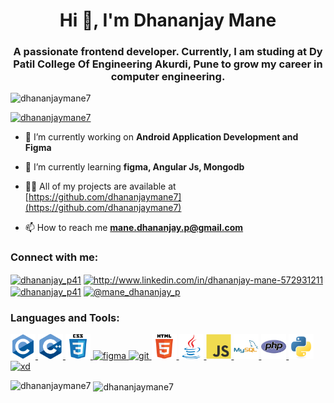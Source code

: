 <h1 align="center">Hi 👋, I'm Dhananjay Mane</h1>
<h3 align="center">A passionate frontend developer. Currently, I am studing at Dy Patil College Of Engineering Akurdi, Pune to grow my career in computer engineering.</h3>

<p align="left"> <img src="https://komarev.com/ghpvc/?username=dhananjaymane7&label=Profile%20views&color=0e75b6&style=flat" alt="dhananjaymane7" /> </p>

<p align="left"> <a href="https://github.com/ryo-ma/github-profile-trophy"><img src="https://github-profile-trophy.vercel.app/?username=dhananjaymane7" alt="dhananjaymane7" /></a> </p>

- 🔭 I’m currently working on **Android Application Development and Figma**

- 🌱 I’m currently learning **figma, Angular Js, Mongodb**

- 👨‍💻 All of my projects are available at [https://github.com/dhananjaymane7](https://github.com/dhananjaymane7)

- 📫 How to reach me **mane.dhananjay.p@gmail.com**

<h3 align="left">Connect with me:</h3>
<p align="left">
<a href="https://twitter.com/dhananjay_p41" target="blank"><img align="center" src="https://raw.githubusercontent.com/rahuldkjain/github-profile-readme-generator/master/src/images/icons/Social/twitter.svg" alt="dhananjay_p41" height="30" width="40" /></a>
<a href="https://linkedin.com/in/http://www.linkedin.com/in/dhananjay-mane-572931211" target="blank"><img align="center" src="https://raw.githubusercontent.com/rahuldkjain/github-profile-readme-generator/master/src/images/icons/Social/linked-in-alt.svg" alt="http://www.linkedin.com/in/dhananjay-mane-572931211" height="30" width="40" /></a>
<a href="https://instagram.com/dhananjay_p41" target="blank"><img align="center" src="https://raw.githubusercontent.com/rahuldkjain/github-profile-readme-generator/master/src/images/icons/Social/instagram.svg" alt="dhananjay_p41" height="30" width="40" /></a>
<a href="https://www.hackerrank.com/@mane_dhananjay_p" target="blank"><img align="center" src="https://raw.githubusercontent.com/rahuldkjain/github-profile-readme-generator/master/src/images/icons/Social/hackerrank.svg" alt="@mane_dhananjay_p" height="30" width="40" /></a>
</p>

<h3 align="left">Languages and Tools:</h3>
<p align="left"> <a href="https://www.cprogramming.com/" target="_blank" rel="noreferrer"> <img src="https://raw.githubusercontent.com/devicons/devicon/master/icons/c/c-original.svg" alt="c" width="40" height="40"/> </a> <a href="https://www.w3schools.com/cpp/" target="_blank" rel="noreferrer"> <img src="https://raw.githubusercontent.com/devicons/devicon/master/icons/cplusplus/cplusplus-original.svg" alt="cplusplus" width="40" height="40"/> </a> <a href="https://www.w3schools.com/css/" target="_blank" rel="noreferrer"> <img src="https://raw.githubusercontent.com/devicons/devicon/master/icons/css3/css3-original-wordmark.svg" alt="css3" width="40" height="40"/> </a> <a href="https://www.figma.com/" target="_blank" rel="noreferrer"> <img src="https://www.vectorlogo.zone/logos/figma/figma-icon.svg" alt="figma" width="40" height="40"/> </a> <a href="https://git-scm.com/" target="_blank" rel="noreferrer"> <img src="https://www.vectorlogo.zone/logos/git-scm/git-scm-icon.svg" alt="git" width="40" height="40"/> </a> <a href="https://www.w3.org/html/" target="_blank" rel="noreferrer"> <img src="https://raw.githubusercontent.com/devicons/devicon/master/icons/html5/html5-original-wordmark.svg" alt="html5" width="40" height="40"/> </a> <a href="https://www.java.com" target="_blank" rel="noreferrer"> <img src="https://raw.githubusercontent.com/devicons/devicon/master/icons/java/java-original.svg" alt="java" width="40" height="40"/> </a> <a href="https://developer.mozilla.org/en-US/docs/Web/JavaScript" target="_blank" rel="noreferrer"> <img src="https://raw.githubusercontent.com/devicons/devicon/master/icons/javascript/javascript-original.svg" alt="javascript" width="40" height="40"/> </a> <a href="https://www.mysql.com/" target="_blank" rel="noreferrer"> <img src="https://raw.githubusercontent.com/devicons/devicon/master/icons/mysql/mysql-original-wordmark.svg" alt="mysql" width="40" height="40"/> </a> <a href="https://www.php.net" target="_blank" rel="noreferrer"> <img src="https://raw.githubusercontent.com/devicons/devicon/master/icons/php/php-original.svg" alt="php" width="40" height="40"/> </a> <a href="https://www.python.org" target="_blank" rel="noreferrer"> <img src="https://raw.githubusercontent.com/devicons/devicon/master/icons/python/python-original.svg" alt="python" width="40" height="40"/> </a> <a href="https://www.adobe.com/products/xd.html" target="_blank" rel="noreferrer"> <img src="https://cdn.worldvectorlogo.com/logos/adobe-xd.svg" alt="xd" width="40" height="40"/> </a> </p>

<p><img align="left" src="https://github-readme-stats.vercel.app/api/top-langs?username=dhananjaymane7&show_icons=true&locale=en&layout=compact" alt="dhananjaymane7" /></p>

<p>&nbsp;<img align="center" src="https://github-readme-stats.vercel.app/api?username=dhananjaymane7&show_icons=true&locale=en" alt="dhananjaymane7" /></p>

